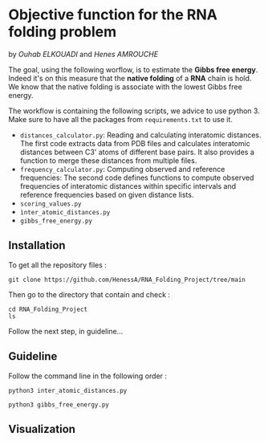 # Objective function for the RNA folding problem 
by *Ouhab ELKOUADI* and *Henes AMROUCHE*

The goal, using the following worflow, is to estimate the **Gibbs free energy**. Indeed it's on this measure that the **native folding** of a **RNA** chain is hold. We know that the native folding is associate with the lowest Gibbs free energy. 

The workflow is containing the following scripts, we advice to use python 3. Make sure to have all the packages from `requirements.txt` to use it.  

- `distances_calculator.py`:
    Reading and calculating interatomic distances. 
    The first code extracts data from PDB files and calculates interatomic distances between C3' atoms of different base pairs.
    It also provides a function to merge these distances from multiple files.
- `frequency_calculator.py`: Computing observed and reference frequencies:
The second code defines functions to compute observed frequencies of interatomic distances within specific intervals and reference frequencies based on given distance lists.
- `scoring_values.py`
- `ìnter_atomic_distances.py`
- `gibbs_free_energy.py`

## Installation
To get all the repository files : 
```
git clone https://github.com/HenessA/RNA_Folding_Project/tree/main
```
Then go to the directory that contain and check : 
```
cd RNA_Folding_Project
ls
```
Follow the next step, in guideline...
## Guideline
Follow the command line in the following order :
```
python3 inter_atomic_distances.py
```
```
python3 gibbs_free_energy.py
```





## Visualization 
